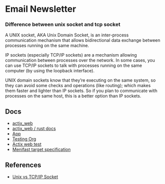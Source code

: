 # Email Newsletter


### Difference between unix socket and tcp socket
A UNIX socket, AKA Unix Domain Socket, is an inter-process communication mechanism that allows bidirectional data exchange between processes running on the same machine.

IP sockets (especially TCP/IP sockets) are a mechanism allowing communication between processes over the network. In some cases, you can use TCP/IP sockets to talk with processes running on the same computer (by using the loopback interface).

UNIX domain sockets know that they’re executing on the same system, so they can avoid some checks and operations (like routing); which makes them faster and lighter than IP sockets. So if you plan to communicate with processes on the same host, this is a better option than IP sockets.


## Docs

- [actix_web](https://actix.rs/)
- [actix_web / rust docs](https://docs.rs/actix-web/latest/actix_web/index.html)
- [App](https://docs.rs/actix-web/4.11.0/actix_web/struct.App.html)
- [Testing Org](https://doc.rust-lang.org/book/ch11-03-test-organization.html)
- [Actix web test](https://actix.rs/docs/testing/)
- [Menifast target specification](https://doc.rust-lang.org/cargo/reference/cargo-targets.html#cargo-targets)



## References

- [Unix vs TCP/IP Socket](https://serverfault.com/questions/124517/what-is-the-difference-between-unix-sockets-and-tcp-ip-sockets)
